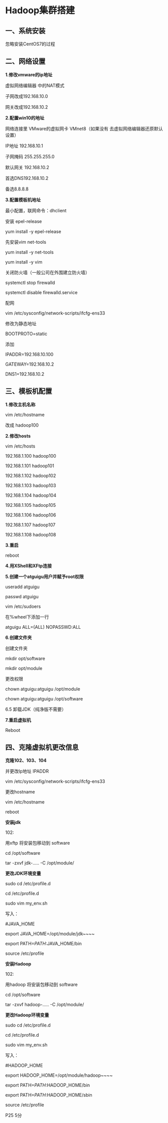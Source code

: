 # Hadoop集群搭建

## 一、系统安装

忽略安装CentOS7的过程



## 二、网络设置

**1.修改vmware的ip地址**

虚拟网络编辑器 中的NAT模式

子网改成192.168.10.0

网关改成192.168.10.2



**2.配置win10的地址**

网络连接里 VMware的虚拟网卡 VMnet8（如果没有 去虚拟网络编辑器还原默认设置）

IP地址 192.168.10.1

子网掩码 255.255.255.0

默认网关 192.168.10.2

首选DNS192.168.10.2

备选8.8.8.8



**3.配置模板机地址**

最小配置，联网命令：dhclient



安装 epel-release

yum install -y epel-release



先安装vim net-tools

yum install -y net-tools 

yum install -y vim



关闭防火墙（一般公司在外围建立防火墙）

systemctl stop firewalld

systemctl disable firewalld.service



配网

vim /etc/sysconfig/network-scripts/ifcfg-ens33

修改为静态地址

BOOTPROTO=static

添加

IPADDR=192.168.10.100

GATEWAY=192.168.10.2

DNS1=192.168.10.2



## 三、模板机配置

**1.修改主机名称**

vim /etc/hostname

改成 hadoop100



**2.修改hosts**

vim /etc/hosts

192.168.1.100 hadoop100

192.168.1.101 hadoop101

192.168.1.102 hadoop102

192.168.1.103 hadoop103

192.168.1.104 hadoop104

192.168.1.105 hadoop105

192.168.1.106 hadoop106

192.168.1.107 hadoop107

192.168.1.108 hadoop108



**3.重启**

reboot



**4.用XShell和XFtp连接**



**5.创建一个atguigu用户并赋予root权限**

useradd atguigu

passwd atguigu



vim /etc/sudoers

在%wheel下添加一行

atguigu	ALL=(ALL)	NOPASSWD:ALL



**6.创建文件夹**

创建文件夹

mkdir opt/software

mkdir opt/module

更改权限

chown atguigu:atguigu /opt/module

chown atguigu:atguigu /opt/software



6.5 卸载JDK（纯净版不需要）



**7.重启虚拟机**

Reboot

## 四、克隆虚拟机更改信息

**克隆102、103、104**

并更改Ip地址 IPADDR 

vim /etc/sysconfig/network-scripts/ifcfg-ens33

更改hostname

vim /etc/hostname

reboot



**安装jdk**

102:

用xftp 将安装包移动到 software

cd /opt/software

tar -zxvf jdk-..... -C /opt/module/



**更改JDK环境变量**

sudo cd /etc/profile.d

cd /etc/profile.d

sudo vim my_env.sh

写入：

#JAVA_HOME

export JAVA_HOME=/opt/module/jdk~~~~

export PATH=$PATH:$JAVA_HOME/bin



source /etc/profile 



**安装Hadoop**

102:

用hadoop 将安装包移动到 software

cd /opt/software

tar -zxvf hadoop-..... -C /opt/module/



**更改Hadoop环境变量**

sudo cd /etc/profile.d

cd /etc/profile.d

sudo vim my_env.sh

写入：

#HADOOP_HOME

export HADOOP_HOME=/opt/module/hadoop~~~~

export PATH=$PATH:$HADOOP_HOME/bin

export PATH=$PATH:$HADOOP_HOME/sbin



source /etc/profile 



P25 5分

